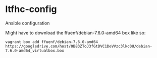 ltfhc-config
============

Ansible configuration

Might have to download the ffuenf/debian-7.6.0-amd64 box like so:
```
vagrant box add ffuenf/debian-7.6.0-amd64 https://googledrive.com/host/0B83ZToJ3fGtDVC1DeVVzc3lkc0U/debian-7.6.0-amd64_virtualbox.box
```

